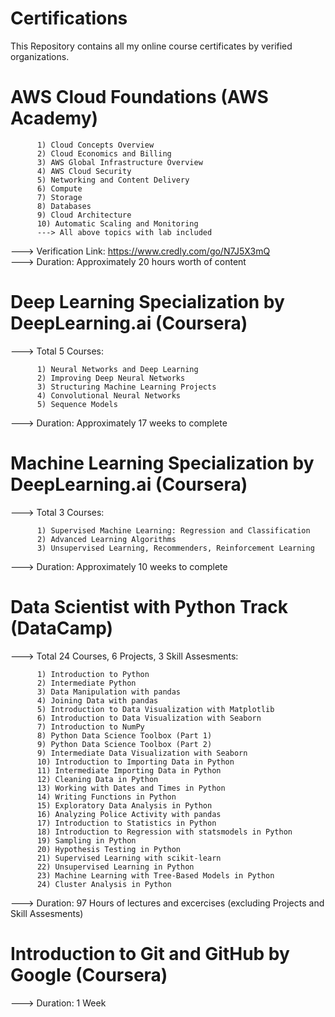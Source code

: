 # Certifications
This Repository contains all my online course certificates by verified organizations.

# AWS Cloud Foundations (AWS Academy)     

    
          1) Cloud Concepts Overview                      
          2) Cloud Economics and Billing                      
          3) AWS Global Infrastructure Overview
          4) AWS Cloud Security
          5) Networking and Content Delivery  
          6) Compute
          7) Storage                     
          8) Databases                       
          9) Cloud Architecture
          10) Automatic Scaling and Monitoring
          ---> All above topics with lab included 

---> Verification Link: https://www.credly.com/go/N7J5X3mQ                                               
---> Duration: Approximately 20 hours worth of content 

# Deep Learning Specialization by DeepLearning.ai (Coursera)                 

---> Total 5 Courses:                       
                        
          1) Neural Networks and Deep Learning                        
          2) Improving Deep Neural Networks                        
          3) Structuring Machine Learning Projects                        
          4) Convolutional Neural Networks                        
          5) Sequence Models                        
                                  
---> Duration: Approximately 17 weeks to complete                        

# Machine Learning Specialization by DeepLearning.ai (Coursera)                 

---> Total 3 Courses: 

          1) Supervised Machine Learning: Regression and Classification                       
          2) Advanced Learning Algorithms                        
          3) Unsupervised Learning, Recommenders, Reinforcement Learning
          
---> Duration: Approximately 10 weeks to complete  

# Data Scientist with Python Track (DataCamp)                

---> Total 24 Courses, 6 Projects, 3 Skill Assesments: 

          1) Introduction to Python                      
          2) Intermediate Python                       
          3) Data Manipulation with pandas
          4) Joining Data with pandas
          5) Introduction to Data Visualization with Matplotlib
          6) Introduction to Data Visualization with Seaborn
          7) Introduction to NumPy
          8) Python Data Science Toolbox (Part 1)
          9) Python Data Science Toolbox (Part 2)
          9) Intermediate Data Visualization with Seaborn
          10) Introduction to Importing Data in Python
          11) Intermediate Importing Data in Python
          12) Cleaning Data in Python
          13) Working with Dates and Times in Python
          14) Writing Functions in Python
          15) Exploratory Data Analysis in Python
          16) Analyzing Police Activity with pandas
          17) Introduction to Statistics in Python
          18) Introduction to Regression with statsmodels in Python
          19) Sampling in Python
          20) Hypothesis Testing in Python
          21) Supervised Learning with scikit-learn
          22) Unsupervised Learning in Python
          23) Machine Learning with Tree-Based Models in Python
          24) Cluster Analysis in Python
          
---> Duration: 97 Hours of lectures and excercises (excluding Projects and Skill Assesments) 

# Introduction to Git and GitHub by Google (Coursera)
---> Duration: 1 Week

          
